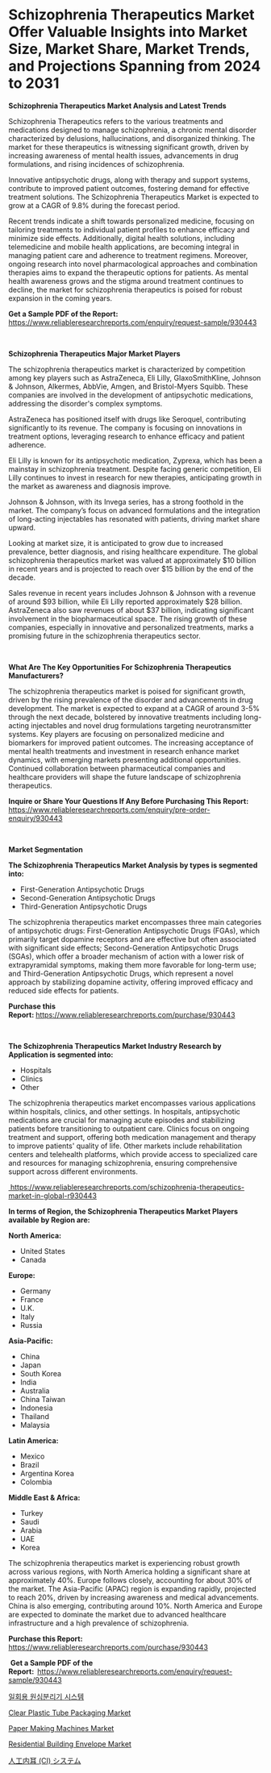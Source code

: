 <p><h1>Schizophrenia Therapeutics Market Offer Valuable Insights into Market Size, Market Share, Market Trends, and Projections Spanning from 2024 to 2031</h1></p><p><strong>Schizophrenia Therapeutics Market Analysis and Latest Trends</strong></p>
<p><p>Schizophrenia Therapeutics refers to the various treatments and medications designed to manage schizophrenia, a chronic mental disorder characterized by delusions, hallucinations, and disorganized thinking. The market for these therapeutics is witnessing significant growth, driven by increasing awareness of mental health issues, advancements in drug formulations, and rising incidences of schizophrenia. </p><p>Innovative antipsychotic drugs, along with therapy and support systems, contribute to improved patient outcomes, fostering demand for effective treatment solutions. The Schizophrenia Therapeutics Market is expected to grow at a CAGR of 9.8% during the forecast period. </p><p>Recent trends indicate a shift towards personalized medicine, focusing on tailoring treatments to individual patient profiles to enhance efficacy and minimize side effects. Additionally, digital health solutions, including telemedicine and mobile health applications, are becoming integral in managing patient care and adherence to treatment regimens. Moreover, ongoing research into novel pharmacological approaches and combination therapies aims to expand the therapeutic options for patients. As mental health awareness grows and the stigma around treatment continues to decline, the market for schizophrenia therapeutics is poised for robust expansion in the coming years.</p></p>
<p><strong>Get a Sample PDF of the Report:&nbsp;</strong> <a href="https://www.reliableresearchreports.com/enquiry/request-sample/930443">https://www.reliableresearchreports.com/enquiry/request-sample/930443</a></p>
<p>&nbsp;</p>
<p><strong>Schizophrenia Therapeutics Major Market Players</strong></p>
<p><p>The schizophrenia therapeutics market is characterized by competition among key players such as AstraZeneca, Eli Lilly, GlaxoSmithKline, Johnson & Johnson, Alkermes, AbbVie, Amgen, and Bristol-Myers Squibb. These companies are involved in the development of antipsychotic medications, addressing the disorder's complex symptoms.</p><p>AstraZeneca has positioned itself with drugs like Seroquel, contributing significantly to its revenue. The company is focusing on innovations in treatment options, leveraging research to enhance efficacy and patient adherence.</p><p>Eli Lilly is known for its antipsychotic medication, Zyprexa, which has been a mainstay in schizophrenia treatment. Despite facing generic competition, Eli Lilly continues to invest in research for new therapies, anticipating growth in the market as awareness and diagnosis improve.</p><p>Johnson & Johnson, with its Invega series, has a strong foothold in the market. The company’s focus on advanced formulations and the integration of long-acting injectables has resonated with patients, driving market share upward.</p><p>Looking at market size, it is anticipated to grow due to increased prevalence, better diagnosis, and rising healthcare expenditure. The global schizophrenia therapeutics market was valued at approximately $10 billion in recent years and is projected to reach over $15 billion by the end of the decade.</p><p>Sales revenue in recent years includes Johnson & Johnson with a revenue of around $93 billion, while Eli Lilly reported approximately $28 billion. AstraZeneca also saw revenues of about $37 billion, indicating significant involvement in the biopharmaceutical space. The rising growth of these companies, especially in innovative and personalized treatments, marks a promising future in the schizophrenia therapeutics sector.</p></p>
<p>&nbsp;</p>
<p><strong>What Are The Key Opportunities For Schizophrenia Therapeutics Manufacturers?</strong></p>
<p><p>The schizophrenia therapeutics market is poised for significant growth, driven by the rising prevalence of the disorder and advancements in drug development. The market is expected to expand at a CAGR of around 3-5% through the next decade, bolstered by innovative treatments including long-acting injectables and novel drug formulations targeting neurotransmitter systems. Key players are focusing on personalized medicine and biomarkers for improved patient outcomes. The increasing acceptance of mental health treatments and investment in research enhance market dynamics, with emerging markets presenting additional opportunities. Continued collaboration between pharmaceutical companies and healthcare providers will shape the future landscape of schizophrenia therapeutics.</p></p>
<p><strong>Inquire or Share Your Questions If Any Before Purchasing This Report:</strong> <a href="https://www.reliableresearchreports.com/enquiry/pre-order-enquiry/930443">https://www.reliableresearchreports.com/enquiry/pre-order-enquiry/930443</a></p>
<p>&nbsp;</p>
<p><strong>Market Segmentation</strong></p>
<p><strong>The Schizophrenia Therapeutics Market Analysis by types is segmented into:</strong></p>
<p><ul><li>First-Generation Antipsychotic Drugs</li><li>Second-Generation Antipsychotic Drugs</li><li>Third-Generation Antipsychotic Drugs</li></ul></p>
<p><p>The schizophrenia therapeutics market encompasses three main categories of antipsychotic drugs: First-Generation Antipsychotic Drugs (FGAs), which primarily target dopamine receptors and are effective but often associated with significant side effects; Second-Generation Antipsychotic Drugs (SGAs), which offer a broader mechanism of action with a lower risk of extrapyramidal symptoms, making them more favorable for long-term use; and Third-Generation Antipsychotic Drugs, which represent a novel approach by stabilizing dopamine activity, offering improved efficacy and reduced side effects for patients.</p></p>
<p><strong>Purchase this Report:&nbsp;</strong><a href="https://www.reliableresearchreports.com/purchase/930443">https://www.reliableresearchreports.com/purchase/930443</a></p>
<p>&nbsp;</p>
<p><strong>The Schizophrenia Therapeutics Market Industry Research by Application is segmented into:</strong></p>
<p><ul><li>Hospitals</li><li>Clinics</li><li>Other</li></ul></p>
<p><p>The schizophrenia therapeutics market encompasses various applications within hospitals, clinics, and other settings. In hospitals, antipsychotic medications are crucial for managing acute episodes and stabilizing patients before transitioning to outpatient care. Clinics focus on ongoing treatment and support, offering both medication management and therapy to improve patients' quality of life. Other markets include rehabilitation centers and telehealth platforms, which provide access to specialized care and resources for managing schizophrenia, ensuring comprehensive support across different environments.</p></p>
<p><a href="https://www.reliableresearchreports.com/schizophrenia-therapeutics-market-in-global-r930443">&nbsp;https://www.reliableresearchreports.com/schizophrenia-therapeutics-market-in-global-r930443</a></p>
<p><strong>In terms of Region, the Schizophrenia Therapeutics Market Players available by Region are:</strong></p>
<p>
    <p> <strong> North America: </strong>
        <ul>
            <li>United States</li>
            <li>Canada</li>
        </ul>
        </p> 
    <p> <strong> Europe: </strong>
        <ul>
            <li>Germany</li>
            <li>France</li>
            <li>U.K.</li>
            <li>Italy</li>
            <li>Russia</li>
        </ul>
        </p> 
    <p> <strong> Asia-Pacific: </strong>
        <ul>
            <li>China</li>
            <li>Japan</li>
            <li>South Korea</li>
            <li>India</li>
            <li>Australia</li>
            <li>China Taiwan</li>
            <li>Indonesia</li>
            <li>Thailand</li>
            <li>Malaysia</li>
        </ul>
        </p> 
    <p> <strong> Latin America: </strong>
        <ul>
            <li>Mexico</li>
            <li>Brazil</li>
            <li>Argentina Korea</li>
            <li>Colombia</li>
        </ul>
        </p> 
    <p> <strong> Middle East & Africa: </strong>
        <ul>
            <li>Turkey</li>
            <li>Saudi</li>
            <li>Arabia</li>
            <li>UAE</li>
            <li>Korea</li>
        </ul>
    </p>
    </p>
<p><p>The schizophrenia therapeutics market is experiencing robust growth across various regions, with North America holding a significant share at approximately 40%. Europe follows closely, accounting for about 30% of the market. The Asia-Pacific (APAC) region is expanding rapidly, projected to reach 20%, driven by increasing awareness and medical advancements. China is also emerging, contributing around 10%. North America and Europe are expected to dominate the market due to advanced healthcare infrastructure and a high prevalence of schizophrenia.</p></p>
<p><strong>Purchase this Report: </strong><a href="https://www.reliableresearchreports.com/purchase/930443">https://www.reliableresearchreports.com/purchase/930443</a></p>
<p>&nbsp;<strong>Get a Sample PDF of the Report:&nbsp;&nbsp;</strong><a href="https://www.reliableresearchreports.com/enquiry/request-sample/930443">https://www.reliableresearchreports.com/enquiry/request-sample/930443</a></p>
<p><strong></strong></p>
<p><p><a href="https://medium.com/@gabrielblanda5656/2024%EB%85%84%EB%B6%80%ED%84%B0-2031%EB%85%84%EA%B9%8C%EC%A7%80-%EC%98%88%EC%B8%A1%EB%90%9C-%EC%9D%BC%ED%9A%8C%EC%9A%A9-%EC%9B%90%EC%8B%AC%EB%B6%84%EB%A6%AC%EA%B8%B0-%EC%8B%9C%EC%8A%A4%ED%85%9C-%EC%8B%9C%EC%9E%A5-%EB%8F%99%ED%96%A5-%EB%B0%8F-%EC%A7%80%EC%97%AD-%EC%9D%B8%EC%82%AC%EC%9D%B4%ED%8A%B8-b36c335f4d06">일회용 원심분리기 시스템</a></p><p><a href="https://issuu.com/reportprime-2/docs/clear-plastic-tube-packaging-market_874dae4be193a1">Clear Plastic Tube Packaging Market</a></p><p><a href="https://medium.com/@hernandezdorothy026/the-paper-making-machines-market-is-anticipated-to-experience-significant-growth-with-a-edfbcae56ca7">Paper Making Machines Market</a></p><p><a href="https://issuu.com/reportprime-2/docs/residential-building-envelope-marke_29325a3ca06202">Residential Building Envelope Market</a></p><p><a href="https://medium.com/@isaurapx9xsianez/cochlear-implant-ci-system-market-%E3%81%AF-%E3%82%B3%E3%82%B9%E3%83%88%E7%AE%A1%E7%90%86%E3%81%A8%E5%8A%B9%E7%8E%87%E5%90%91%E4%B8%8A%E3%82%92%E5%84%AA%E5%85%88%E3%81%97%E3%81%BE%E3%81%99-%E3%81%95%E3%82%89%E3%81%AB-%E5%A0%B1%E5%91%8A%E6%9B%B8%E3%81%AF%E5%B8%82%E5%A0%B4%E3%81%AE%E9%9C%80%E8%A6%81%E9%9D%A2%E3%81%A8%E4%BE%9B%E7%B5%A6%E9%9D%A2%E3%81%AE%E4%B8%A1%E6%96%B9%E3%82%92%E3%82%AB%E3%83%90%E3%83%BC%E3%81%97%E3%81%A6%E3%81%84%E3%81%BE%E3%81%99-cochlear-f4217100fce8">人工内耳 (CI) システム</a></p></p>